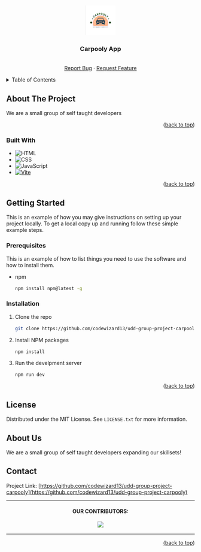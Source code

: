<!-- PROJECT LOGO -->
<br />
<div align="center">
  <a href="https://github.com/codewizard13/udd-group-project-carpooly">
    <img src="docs/logo.png" alt="Logo" width="80" height="80">
  </a>

<h3 align="center">Carpooly App</h3>

  <p align="center">
    <br />
    <!-- <a href="https://github.com/codewizard13/udd-group-project-carpooly">View Demo</a>
    · -->
    <a href="https://github.com/codewizard13/udd-group-project-carpooly/issues">Report Bug</a>
    ·
    <a href="https://github.com/codewizard13/udd-group-project-carpooly/issues">Request Feature</a>
  </p>
</div>

<!-- TABLE OF CONTENTS -->
<details>
  <summary>Table of Contents</summary>
  <ol>
    <li>
      <a href="#about-the-project">About The Project</a>
    </li>
    <li>
      <a href="#getting-started">Getting Started</a>
      <ul>
        <li><a href="#prerequisites">Prerequisites</a></li>
        <li><a href="#installation">Installation</a></li>
      </ul>
    </li>
    <!-- <li><a href="#usage">Usage</a></li> -->
    <!-- <li><a href="#roadmap">Roadmap</a></li> -->
    <!-- <li><a href="#contributing">Contributing</a></li> -->
    <li><a href="#about-us">About Us</a></li>
    <li><a href="#license">License</a></li>
    <li><a href="#contact">Contact</a></li>
    <!-- <li><a href="#acknowledgments">Acknowledgments</a></li> -->
  </ol>
</details>

## About The Project

<!-- [![Product Name Screen Shot][product-screenshot]](https://example.com) -->

We are a small group of self taught developers

<p align="right">(<a href="#readme-top">back to top</a>)</p>

### Built With

- ![HTML]
- ![CSS]
- ![JavaScript]
- [![Vite][vite]][vite-url]
<!-- - [![FireBase][firebase]][firebase-url] -->

<p align="right">(<a href="#readme-top">back to top</a>)</p>

<!-- GETTING STARTED -->

## Getting Started

This is an example of how you may give instructions on setting up your project locally.
To get a local copy up and running follow these simple example steps.

### Prerequisites

This is an example of how to list things you need to use the software and how to install them.

- npm
  ```sh
  npm install npm@latest -g
  ```

### Installation

1. Clone the repo
   ```sh
   git clone https://github.com/codewizard13/udd-group-project-carpooly.git
   ```
2. Install NPM packages
   ```sh
   npm install
   ```
3. Run the develpment server
   ```
   npm run dev
   ```

<p align="right">(<a href="#readme-top">back to top</a>)</p>

<!-- ## Usage

Use this space to show useful examples of how a project can be used. Additional screenshots, code examples and demos work well in this space. You may also link to more resources.

_For more examples, please refer to the [Documentation](https://example.com)_

<p align="right">(<a href="#readme-top">back to top</a>)</p>

## Roadmap

- [ ] Feature 1
- [ ] Feature 2
- [ ] Feature 3
  - [ ] Nested Feature

See the [open issues](https://github.com/codewizard13/udd-group-project-carpooly/issues) for a full list of proposed features (and known issues).

<p align="right">(<a href="#readme-top">back to top</a>)</p>

## Contributing

Contributions are what make the open source community such an amazing place to learn, inspire, and create. Any contributions you make are **greatly appreciated**.

If you have a suggestion that would make this better, please fork the repo and create a pull request. You can also simply open an issue with the tag "enhancement".
Don't forget to give the project a star! Thanks again!

1. Fork the Project
2. Create your Feature Branch (`git checkout -b feature/AmazingFeature`)
3. Commit your Changes (`git commit -m 'Add some AmazingFeature'`)
4. Push to the Branch (`git push origin feature/AmazingFeature`)
5. Open a Pull Request

<p align="right">(<a href="#readme-top">back to top</a>)</p> -->

## License

Distributed under the MIT License. See `LICENSE.txt` for more information.

## About Us

We are a small group of self taught developers expanding our skillsets!

## Contact

Project Link: [https://github.com/codewizard13/udd-group-project-carpooly](https://github.com/codewizard13/udd-group-project-carpooly)

---
<div align="center">
  <h4>OUR CONTRIBUTORS:</h4>
  
  <a href="https://github.com/codewizard13/udd-group-project-carpooly/graphs/contributors">
    <img src="https://contrib.rocks/image?repo=codewizard13/udd-group-project-carpooly" />

</div>

---

<p align="right">(<a href="#readme-top">back to top</a>)</p>

<!-- MARKDOWN LINKS & IMAGES -->
<!-- https://www.markdownguide.org/basic-syntax/#reference-style-links -->

[html]: https://img.shields.io/badge/HTML-20232A?style=for-the-badge&logo=html5&logoColor=#E34F26
[css]: https://img.shields.io/badge/CSS-20232A?style=for-the-badge&logo=css3&logoColor=#1572B6
[javascript]: https://img.shields.io/badge/Javascript-20232A?style=for-the-badge&logo=javascript&logoColor=#F7DF1E
[vite]: https://img.shields.io/badge/Vite-20232A?style=for-the-badge&logo=vite&logoColor=#646CFF
[vite-url]: https://vitejs.dev/
[firebase]: https://img.shields.io/badge/Firebase-20232A?style=for-the-badge&logo=firebase&logoColor=#FFCA28
[firebase-url]: https://firebase.google.com/
